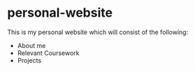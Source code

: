 # personal-website
This is my personal website which will consist of the following:
* About me
* Relevant Coursework
* Projects 
